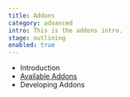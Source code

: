 ```yaml
---
title: Addons
category: advanced
intro: This is the addons intro.
stage: outlining
enabled: true
---
```


- Introduction
- [Available Addons](/addons)
- Developing Addons
